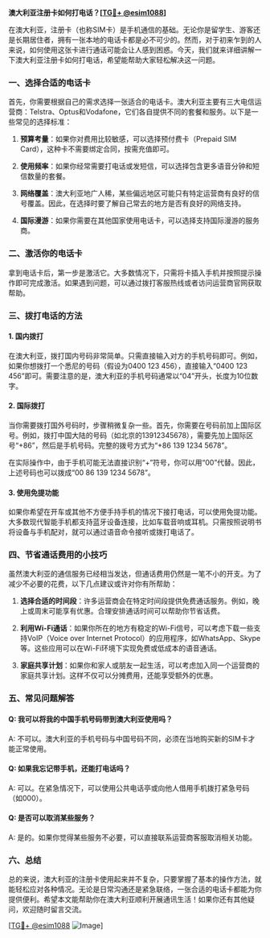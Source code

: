 **澳大利亚注册卡如何打电话？[[TG💪+ @esim1088](https://t.me/s/esim1088)]**

在澳大利亚，注册卡（也称SIM卡）是手机通信的基础。无论你是留学生、游客还是长期居住者，拥有一张本地的电话卡都是必不可少的。然而，对于初来乍到的人来说，如何使用这张卡进行通话可能会让人感到困惑。今天，我们就来详细讲解一下澳大利亚注册卡如何打电话，希望能帮助大家轻松解决这一问题。

### 一、选择合适的电话卡

首先，你需要根据自己的需求选择一张适合的电话卡。澳大利亚主要有三大电信运营商：Telstra、Optus和Vodafone，它们各自提供不同的套餐和服务。以下是一些常见的选择标准：

1. **预算考量**：如果你对费用比较敏感，可以选择预付费卡（Prepaid SIM Card），这种卡不需要绑定合同，按需充值即可。
   
2. **使用频率**：如果你经常需要打电话或发短信，可以选择包含更多语音分钟和短信数量的套餐。

3. **网络覆盖**：澳大利亚地广人稀，某些偏远地区可能只有特定运营商有良好的信号覆盖。因此，在选择时要了解自己常去的地方是否有良好的网络支持。

4. **国际漫游**：如果你需要在其他国家使用电话卡，可以选择支持国际漫游的服务商。

### 二、激活你的电话卡

拿到电话卡后，第一步是激活它。大多数情况下，只需将卡插入手机并按照提示操作即可完成激活。如果遇到问题，可以通过拨打客服热线或者访问运营商官网获取帮助。

### 三、拨打电话的方法

#### 1. 国内拨打

在澳大利亚，拨打国内号码非常简单。只需直接输入对方的手机号码即可。例如，如果你想拨打一个悉尼的号码（假设为0400 123 456），直接输入“0400 123 456”即可。需要注意的是，澳大利亚的手机号码通常以“04”开头，长度为10位数字。

#### 2. 国际拨打

当你需要拨打国外号码时，步骤稍微复杂一些。首先，你需要在号码前加上国际区号。例如，拨打中国大陆的号码（如北京的13912345678），需要先加上国际区号“+86”，然后是手机号码。完整的拨号方式为“+86 139 1234 5678”。

在实际操作中，由于手机可能无法直接识别“+”符号，你可以用“00”代替。因此，上述号码也可以拨成“00 86 139 1234 5678”。

#### 3. 使用免提功能

如果你希望在开车或其他不方便手持手机的情况下接打电话，可以使用免提功能。大多数现代智能手机都支持蓝牙设备连接，比如车载音响或耳机。只需按照说明书将设备与手机配对，就可以通过语音命令接听或拨打电话了。

### 四、节省通话费用的小技巧

虽然澳大利亚的通信服务已经相当发达，但通话费用仍然是一笔不小的开支。为了减少不必要的花费，以下几点建议或许对你有所帮助：

1. **选择合适的时间段**：许多运营商会在特定时间段提供免费通话服务。例如，晚上或周末可能享有优惠。合理安排通话时间可以帮助你节省话费。

2. **利用Wi-Fi通话**：如果你所在的地方有稳定的Wi-Fi信号，可以考虑下载一些支持VoIP（Voice over Internet Protocol）的应用程序，如WhatsApp、Skype等。这些应用可以在Wi-Fi环境下实现免费或低成本的语音通话。

3. **家庭共享计划**：如果你和家人或朋友一起生活，可以考虑加入同一个运营商的家庭共享计划。这样不仅可以分摊费用，还能享受额外的优惠。

### 五、常见问题解答

#### Q: 我可以将我的中国手机号码带到澳大利亚使用吗？
A: 不可以。澳大利亚的手机号码与中国号码不同，必须在当地购买新的SIM卡才能正常使用。

#### Q: 如果我忘记带手机，还能打电话吗？
A: 可以。在紧急情况下，可以使用公共电话亭或向他人借用手机拨打紧急号码（如000）。

#### Q: 是否可以取消某些服务？
A: 是的。如果你觉得某些服务不必要，可以直接联系运营商客服取消相关功能。

### 六、总结

总的来说，澳大利亚的注册卡使用起来并不复杂，只要掌握了基本的操作方法，就能轻松应对各种情况。无论是日常沟通还是紧急联络，一张合适的电话卡都能为你提供便利。希望本文能帮助你在澳大利亚顺利开展通讯生活！如果你还有其他疑问，欢迎随时留言交流。

[[TG💪+ @esim1088](https://t.me/s/esim1088) ![Image](https://i.postimg.cc/4NQfJmqS/Snipaste-2025-05-13-00-14-12.png)]